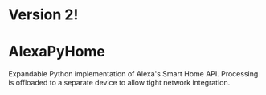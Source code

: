 # Version 2!

# AlexaPyHome
Expandable Python implementation of Alexa's Smart Home API. Processing is offloaded to a separate device to allow tight network integration.
